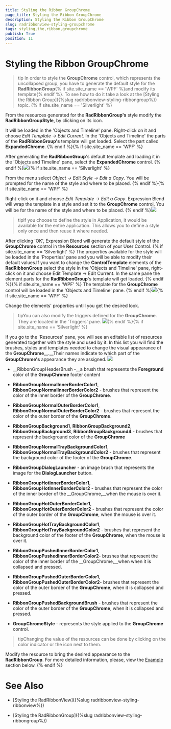 ```yaml
---
title: Styling the Ribbon GroupChrome
page_title: Styling the Ribbon GroupChrome
description: Styling the Ribbon GroupChrome
slug: radribbonview-styling-groupchrome
tags: styling,the,ribbon,groupchrome
publish: True
position: 11
---
```


# Styling the Ribbon GroupChrome



>tip
				In order to style the __GroupChrome__ control, which represents the uncollapsed group, you have to generate the default style for the __RadRibbonGroup__{% if site.site_name == 'WPF' %}and modify its template{% endif %}. To see how to do it take a look at the [Styling the Ribbon Group]({%slug radribbonview-styling-ribbongroup%}) topic.
			{% if site.site_name == 'Silverlight' %}

From the resources generated for the __RadRibbonGroup's__ style modify the __RadRibbonGroupStyle__, by clicking on its icon.
				

It will be loaded in the 'Objects and Timeline' pane. Right-click on it and choose *Edit Template -> Edit Current*. In the 'Objects and Timeline' the parts of the __RadRibbonGroup's__ template will get loaded. Select the part called __ExpandedChrome__.
				{% endif %}{% if site.site_name == 'WPF' %}

After generating the __RadRibbonGroup__'s default template and loading it in the 'Objects and Timeline' pane, select the __ExpandedChrome__ control.
				{% endif %}![](images/RibbonView_Styling_RibbonGroup_ExpandedCromeElement.png){% if site.site_name == 'Silverlight' %}

From the menu select *Object -> Edit Style -> Edit a Copy*. You will be prompted for the name of the style and where to be placed.
				{% endif %}{% if site.site_name == 'WPF' %}

Right-click on it and choose *Edit Template -> Edit a Copy*. Expression Blend will wrap the template in a style and set it to the __GroupChrome__ control. You will be for the name of the style and where to be placed.
				{% endif %}![](images/RibbonView_Styling_GroupChrome_CreateStyle.png)

>tipIf you choose to define the style in Application, it would be available for the entire application. This allows you to define a style only once and then reuse it where needed.

After clicking 'OK', Expression Blend will generate the default style of the __GroupChrome__ control in the __Resources__ section of your User Control. 
				{% if site.site_name == 'Silverlight' %}
					The properties available for the style will be loaded in the 'Properties' pane and you will be able to modify their default values.If you want to change the __ControlTemplate__ elements of the __RadRibbonGroup__ select the style in the 'Objects and Timeline' pane, right-click on it and choose Edit Template -> Edit Current. In the same pane the element parts for the __RadRibbonGroup__'s template will get loaded.
				{% endif %}{% if site.site_name == 'WPF' %}
					The template for the __GroupChrome__ control will be loaded in the 'Objects and Timeline' pane.
				{% endif %}![](images/RibbonView_Styling_GroupChrome_ControlTemplate.png){% if site.site_name == 'WPF' %}

Change the elements' properties untill you get the desired look.

>tipYou can also modify the triggers defined for the __GroupChrome__. They are located in the 'Triggers' pane.
					![](images/RibbonView_Styling_GroupChrome_Triggers.png){% endif %}{% if site.site_name == 'Silverlight' %}

If you go to the 'Resources' pane, you will see an editable list of resources generated together with the style and used by it. In this list you will find the brushes, styles and templates needed to change the visual appearance of the __GroupChrome____.__Their names indicate to which part of the __GroupChrome's__ appearance they are assigned.
				![](images/RibbonView_Styling_GroupChrome_Resources.png)

* __RibbonGroupHeaderBrush -__a brush that represents the __Foreground__ color of the __GroupChrome__ footer content
					

* __RibbonGroupNormalInnerBorderColor1__, __RibbonGroupNormalInnerBorderColor2__ - brushes that represent the color of the inner border of the __GroupChrome__.
					

* __RibbonGroupNormalOuterBorderColor1__, __RibbonGroupNormalOuterBorderColor2__ - brushes that represent the color of the outer border of the __GroupChrome__.
					

* __RibbonGroupBackground1__, __RibbonGroupBackground2__, __RibbonGroupBackground3__, __RibbonGroupBackground4__ - brushes that represent the background color of the __GroupChrome__

* __RibbonGroupNormalTrayBackgroundColor1__, __RibbonGroupNormalTrayBackgroundColor2__ - brushes that represent the background color of the footer of the __GroupChrome__.
					

* __RibbonGroupDialogLauncher__ - an image brush that represents the image for the __DialogLauncher__ button.
					

* __RibbonGroupHotInnerBorderColor1__, __RibbonGroupHotInnerBorderColor2__ - brushes that represent the color of the inner border of the __GroupChrome,__when the mouse is over it.
					

* __RibbonGroupHotOuterBorderColor1__, __RibbonGroupHotOuterBorderColor2__ - brushes that represent the color of the outer border of the __GroupChrome__, when the mouse is over it.
					

* __RibbonGroupHotTrayBackgroundColor1__, __RibbonGroupHotTrayBackgroundColor2__ - brushes that represent the background color of the footer of the __GroupChrome__, when the mouse is over it.
					

* __RibbonGroupPushedInnerBorderColor1__, __RibbonGroupPushedInnerBorderColor2__- brushes that represent the color of the inner border of the __GroupChrome,__when when it is collapsed and pressed.
					

* __RibbonGroupPushedOuterBorderColor1__, __RibbonGroupPushedOuterBorderColor2__- brushes that represent the color of the outer border of the __GroupChrome__, when it is collapsed and pressed.
					

* __RibbonGroupPushedBackgroundBrush__ - brushes that represent the color of the outer border of the __GroupChrome__, when it is collapsed and pressed.
					

* __GroupChromeStyle__ - represents the style applied to the __GroupChrome__ control.
					

>tipChanging the value of the resources can be done by clicking on the color indicator or the icon next to them.

Modify the resource to bring the desired appearance to the __RadRibbonGroup__. For more detailed information, please, view the 
					[Example](#example) section below.
				{% endif %}

# See Also

 * [Styling the RadRibbonView]({%slug radribbonview-styling-ribbonview%})

 * [Styling the RadRibbonGroup]({%slug radribbonview-styling-ribbongroup%})
